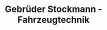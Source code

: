 ---
title: "Gebrüder Stockmann - Fahrzeugtechnik"
url: /sassenburg/gebrueder-stockmann-fahrzeugtechnik/
shop: Autowerkstatt
---